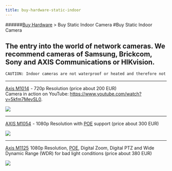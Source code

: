 ```yaml
---
title: buy-hardware-static-indoor
---
```

######[Buy Hardware](../wiki/buy-hardware-index.html) > Buy Static Indoor Camera
#Buy Static Indoor Camera
## The entry into the world of network cameras. We recommend cameras of Samsung, Brickcom, Sony and AXIS Communications or HIKvision.  

```sh
CAUTION: Indoor cameras are not waterproof or heated and therefore not suitable for outdoor use.  
```

***
<a target= "_blank" rel="nofollow" href="http://www.amazon.de/gp/offer-listing/B008MQUTIW/ref=as_li_tl?ie=UTF8&camp=1638&creative=6742&creativeASIN=B008MQUTIW&linkCode=am2&tag=httpwwwdatarh-21">Axis M1014</a><img src="http://ir-de.amazon-adsystem.com/e/ir?t=httpwwwdatarh-21&l=am2&o=3&a=B008MQUTIW" width="1" height="1" border="0" alt="" style="border:none !important; margin:0px !important;" /> - 720p Resolution (price about 200 EUR)  
Camera in action on YouTube: <a target= "_blank" href="https://www.youtube.com/watch?v=5kfm7MevSL0">https://www.youtube.com/watch?v=5kfm7MevSL0</a>.

<a target= "_blank" rel="nofollow" href="http://www.amazon.de/gp/offer-listing/B008MQUTIW/ref=as_li_tl?ie=UTF8&camp=1638&creative=6742&creativeASIN=B008MQUTIW&linkCode=am2&tag=httpwwwdatarh-21"><img border="0" src="http://ws-eu.amazon-adsystem.com/widgets/q?_encoding=UTF8&ASIN=B008MQUTIW&Format=_SL250_&ID=AsinImage&MarketPlace=DE&ServiceVersion=20070822&WS=1&tag=httpwwwdatarh-21" ></a><img src="http://ir-de.amazon-adsystem.com/e/ir?t=httpwwwdatarh-21&l=am2&o=3&a=B008MQUTIW" width="1" height="1" border="0" alt="" style="border:none !important; margin:0px !important;" />
***
<a target= "_blank" rel="nofollow" href="http://www.amazon.de/gp/offer-listing/B003OSJ9B6/ref=as_li_tl?ie=UTF8&camp=1638&creative=6742&creativeASIN=B003OSJ9B6&linkCode=am2&tag=httpwwwdatarh-21">AXIS M1054</a><img src="http://ir-de.amazon-adsystem.com/e/ir?t=httpwwwdatarh-21&l=am2&o=3&a=B003OSJ9B6" width="1" height="1" border="0" alt="" style="border:none !important; margin:0px !important;" /> - 1080p Resolution with [POE](../wiki/poe_en.html) support (price about 300 EUR)  

<a target= "_blank" rel="nofollow" href="http://www.amazon.de/gp/offer-listing/B003OSJ9B6/ref=as_li_tl?ie=UTF8&camp=1638&creative=6742&creativeASIN=B003OSJ9B6&linkCode=am2&tag=httpwwwdatarh-21"><img border="0" src="http://ws-eu.amazon-adsystem.com/widgets/q?_encoding=UTF8&ASIN=B003OSJ9B6&Format=_SL250_&ID=AsinImage&MarketPlace=DE&ServiceVersion=20070822&WS=1&tag=httpwwwdatarh-21" ></a><img src="http://ir-de.amazon-adsystem.com/e/ir?t=httpwwwdatarh-21&l=am2&o=3&a=B003OSJ9B6" width="1" height="1" border="0" alt="" style="border:none !important; margin:0px !important;" />
***
<a target= "_blank" rel="nofollow" href="http://www.amazon.de/gp/offer-listing/B01175GHQC/ref=as_li_tl?ie=UTF8&camp=1638&creative=6742&creativeASIN=B01175GHQC&linkCode=am2&tag=httpwwwdatarh-21">Axis M1125</a><img src="http://ir-de.amazon-adsystem.com/e/ir?t=httpwwwdatarh-21&l=am2&o=3&a=B01175GHQC" width="1" height="1" border="0" alt="" style="border:none !important; margin:0px !important;" /> 1080p Resolution, [POE](../wiki/poe_en.html), Digital Zoom, Digital PTZ and Wide Dynamic Range (WDR) for bad light conditions (price about 380 EUR)  

<a target= "_blank" rel="nofollow" href="http://www.amazon.de/gp/offer-listing/B01175GHQC/ref=as_li_tl?ie=UTF8&camp=1638&creative=6742&creativeASIN=B01175GHQC&linkCode=am2&tag=httpwwwdatarh-21"><img border="0" src="http://ws-eu.amazon-adsystem.com/widgets/q?_encoding=UTF8&ASIN=B01175GHQC&Format=_SL250_&ID=AsinImage&MarketPlace=DE&ServiceVersion=20070822&WS=1&tag=httpwwwdatarh-21" ></a><img src="http://ir-de.amazon-adsystem.com/e/ir?t=httpwwwdatarh-21&l=am2&o=3&a=B01175GHQC" width="1" height="1" border="0" alt="" style="border:none !important; margin:0px !important;" />


